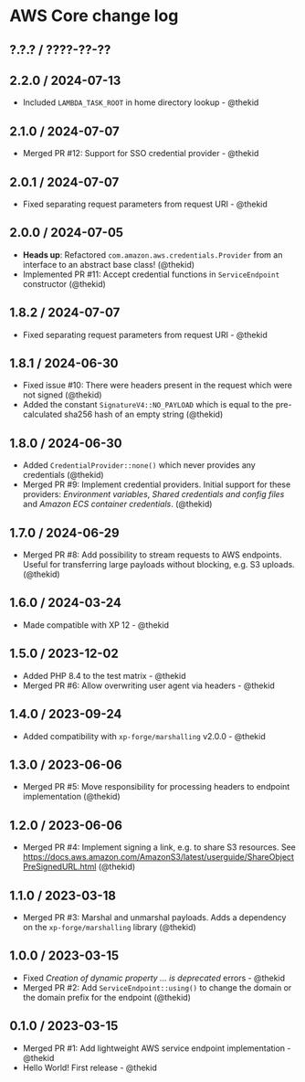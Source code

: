 AWS Core change log
===================

## ?.?.? / ????-??-??

## 2.2.0 / 2024-07-13

* Included `LAMBDA_TASK_ROOT` in home directory lookup - @thekid

## 2.1.0 / 2024-07-07

* Merged PR #12: Support for SSO credential provider - @thekid

## 2.0.1 / 2024-07-07

* Fixed separating request parameters from request URI - @thekid

## 2.0.0 / 2024-07-05

* **Heads up**: Refactored `com.amazon.aws.credentials.Provider` from an
  interface to an abstract base class!
  (@thekid)
* Implemented PR #11: Accept credential functions in `ServiceEndpoint`
  constructor
  (@thekid)

## 1.8.2 / 2024-07-07

* Fixed separating request parameters from request URI - @thekid

## 1.8.1 / 2024-06-30

* Fixed issue #10: There were headers present in the request which were
  not signed
  (@thekid)
* Added the constant `SignatureV4::NO_PAYLOAD` which is equal to the pre-
  calculated sha256 hash of an empty string
  (@thekid)

## 1.8.0 / 2024-06-30

* Added `CredentialProvider::none()` which never provides any credentials
  (@thekid)
* Merged PR #9: Implement credential providers. Initial support for these
  providers: *Environment variables*, *Shared credentials and config files*
  and *Amazon ECS container credentials*.
  (@thekid)

## 1.7.0 / 2024-06-29

* Merged PR #8: Add possibility to stream requests to AWS endpoints. Useful
  for transferring large payloads without blocking, e.g. S3 uploads.
  (@thekid)

## 1.6.0 / 2024-03-24

* Made compatible with XP 12 - @thekid

## 1.5.0 / 2023-12-02

* Added PHP 8.4 to the test matrix - @thekid
* Merged PR #6: Allow overwriting user agent via headers - @thekid

## 1.4.0 / 2023-09-24

* Added compatibility with `xp-forge/marshalling` v2.0.0 - @thekid

## 1.3.0 / 2023-06-06

* Merged PR #5: Move responsibility for processing headers to endpoint
  implementation
  (@thekid)

## 1.2.0 / 2023-06-06

* Merged PR #4: Implement signing a link, e.g. to share S3 resources. See
  https://docs.aws.amazon.com/AmazonS3/latest/userguide/ShareObjectPreSignedURL.html
  (@thekid)

## 1.1.0 / 2023-03-18

* Merged PR #3: Marshal and unmarshal payloads. Adds a dependency on the
  `xp-forge/marshalling` library
  (@thekid)

## 1.0.0 / 2023-03-15

* Fixed *Creation of dynamic property ... is deprecated* errors - @thekid
* Merged PR #2: Add `ServiceEndpoint::using()` to change the domain or the
  domain prefix for the endpoint
  (@thekid)

## 0.1.0 / 2023-03-15

* Merged PR #1: Add lightweight AWS service endpoint implementation - @thekid
* Hello World! First release - @thekid
